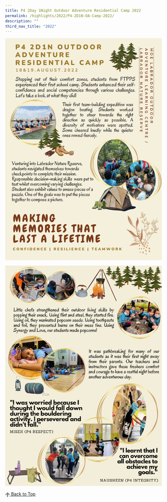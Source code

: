 ```yaml
---
title: P4 2Day 1Night Outdoor Adventure Residential Camp 2022
permalink: /highlights/2022/P4-2D1N-OA-Camp-2022/
description: ""
third_nav_title: "2022"
---
```

![](/images/Highlights/2022/P4%202D1N%20Outdoor%20Camp%202022/P4%202-Day%201-Night%20OA%20Camp%202022%20website_Page_1.jpg)

![](/images/Highlights/2022/P4%202D1N%20Outdoor%20Camp%202022/P4%202-Day%201-Night%20OA%20Camp%202022%20website_Page_2.jpg)

<a href="/P4-2D1N-OA-Camp-202#lo_main">
		 <img src="/images/arrow-up.png" style="width:3%" align="center"/> Back to Top 
</a>
